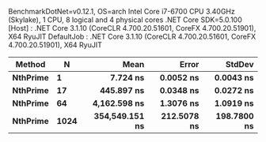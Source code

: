 
BenchmarkDotNet=v0.12.1, OS=arch 
Intel Core i7-6700 CPU 3.40GHz (Skylake), 1 CPU, 8 logical and 4 physical cores
.NET Core SDK=5.0.100
  [Host]     : .NET Core 3.1.10 (CoreCLR 4.700.20.51601, CoreFX 4.700.20.51901), X64 RyuJIT
  DefaultJob : .NET Core 3.1.10 (CoreCLR 4.700.20.51601, CoreFX 4.700.20.51901), X64 RyuJIT


   Method |    N |           Mean |       Error |      StdDev |
--------- |----- |---------------:|------------:|------------:|
 **NthPrime** |    **1** |       **7.724 ns** |   **0.0052 ns** |   **0.0043 ns** |
 **NthPrime** |   **17** |     **445.897 ns** |   **0.0348 ns** |   **0.0272 ns** |
 **NthPrime** |   **64** |   **4,162.598 ns** |   **1.3076 ns** |   **1.0919 ns** |
 **NthPrime** | **1024** | **354,549.151 ns** | **212.5078 ns** | **198.7800 ns** |
